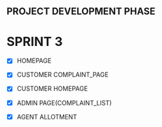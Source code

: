 ## PROJECT DEVELOPMENT PHASE
# SPRINT 3

- [x] HOMEPAGE
- [x] CUSTOMER COMPLAINT_PAGE
- [x] CUSTOMER HOMEPAGE
- [x] ADMIN PAGE(COMPLAINT_LIST)
- [x] AGENT ALLOTMENT

